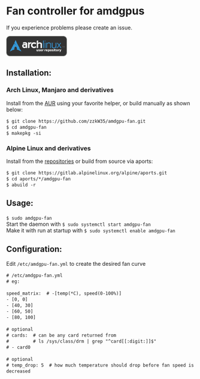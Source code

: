 # Fan controller for amdgpus

If you experience problems please create an issue.

<a href="https://aur.archlinux.org/packages/amdgpu-fan/"><img src="https://raw.githubusercontent.com/CorvetteCole/amdgpu-fan/master/download_aur.png" height="54"></a>

## Installation:

### Arch Linux, Manjaro and derivatives
Install from the [AUR](https://aur.archlinux.org/packages/amdgpu-fan/) using your favorite helper, or build manually as shown below:
```
$ git clone https://github.com/zzkW35/amdgpu-fan.git
$ cd amdgpu-fan
$ makepkg -si
```
### Alpine Linux and derivatives
Install from the
[repositories](://pkgs.alpinelinux.org/packages?name=amdgpu-fan&branch=edge) or
build from source via aports:

```
$ git clone https://gitlab.alpinelinux.org/alpine/aports.git
$ cd aports/*/amdgpu-fan
$ abuild -r
```

## Usage:
`$ sudo amdgpu-fan`  
Start the daemon with `$ sudo systemctl start amdgpu-fan`  
Make it with run at startup with `$ sudo systemctl enable amdgpu-fan`


## Configuration:
Edit `/etc/amdgpu-fan.yml` to create the desired fan curve

```
# /etc/amdgpu-fan.yml
# eg:

speed_matrix:  # -[temp(*C), speed(0-100%)]
- [0, 0]
- [40, 30]
- [60, 50]
- [80, 100]

# optional
# cards:  # can be any card returned from
#         # ls /sys/class/drm | grep "^card[[:digit:]]$"
# - card0

# optional
# temp_drop: 5  # how much temperature should drop before fan speed is decreased
```
